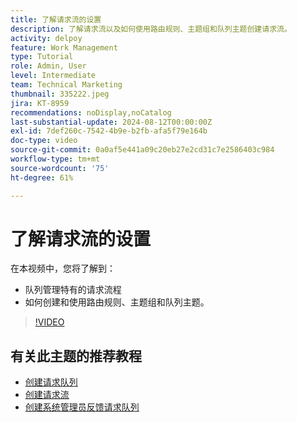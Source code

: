 ```yaml
---
title: 了解请求流的设置
description: 了解请求流以及如何使用路由规则、主题组和队列主题创建请求流。
activity: delpoy
feature: Work Management
type: Tutorial
role: Admin, User
level: Intermediate
team: Technical Marketing
thumbnail: 335222.jpeg
jira: KT-8959
recommendations: noDisplay,noCatalog
last-substantial-update: 2024-08-12T00:00:00Z
exl-id: 7def260c-7542-4b9e-b2fb-afa5f79e164b
doc-type: video
source-git-commit: 0a0af5e441a09c20eb27e2cd31c7e2586403c984
workflow-type: tm+mt
source-wordcount: '75'
ht-degree: 61%

---
```


# 了解请求流的设置

在本视频中，您将了解到：

* 队列管理特有的请求流程
* 如何创建和使用路由规则、主题组和队列主题。

>[!VIDEO](https://video.tv.adobe.com/v/335222/?quality=12&learn=on)

## 有关此主题的推荐教程

* [创建请求队列](/help/manage-work/request-queues/create-a-request-queue.md)
* [创建请求流](/help/manage-work/request-queues/create-a-request-flow.md)
* [创建系统管理员反馈请求队列](/help/manage-work/request-queues/create-a-system-admin-feedback-request-queue.md)
